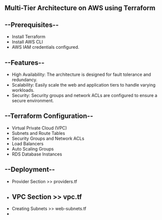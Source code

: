 Multi-Tier Architecture on AWS using Terraform
-----------------------------------------------

--Prerequisites--
-----------------
- Install Terraform
- Install AWS CLI
- AWS IAM credentials configured.

--Features--
-----------
- High Availability: The architecture is designed for fault tolerance and redundancy.
- Scalability: Easily scale the web and application tiers to handle varying workloads.
- Security: Security groups and network ACLs are configured to ensure a secure environment.

--Terraform Configuration--
----------------------------
- Virtual Private Cloud (VPC)
- Subnets and Route Tables
- Security Groups and Network ACLs
- Load Balancers
- Auto Scaling Groups
- RDS Database Instances

--Deployment--
--------------
- Provider Section >> providers.tf
- VPC Section >> vpc.tf
  - 
- Creating Subnets >> web-subnets.tf
- 

